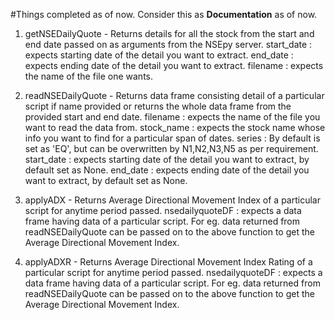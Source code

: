 #Things completed as of now.
Consider this as **Documentation** as of now.

1) getNSEDailyQuote - Returns details for all the stock from the start and end date passed on as arguments from the NSEpy server.
start_date : expects starting date of the detail you want to extract.
end_date : expects ending date of the detail you want to extract.
filename : expects the name of the file one wants.

2) readNSEDailyQuote - Returns data frame consisting detail of a particular script if name provided or returns the whole data frame from the provided start and end date.
filename : expects the name of the file you want to read the data from.
stock_name : expects the stock name whose info you want to find for a particular span of dates.
series : By default is set as 'EQ', but can be overwritten by N1,N2,N3,N5 as per requirement.
start_date : expects starting date of the detail you want to extract, by default set as None.
end_date : expects ending date of the detail you want to extract, by default set as None.

3) applyADX - Returns Average Directional Movement Index of a particular script for anytime period passed.
nsedailyquoteDF : expects a data frame having data of a particular script. For eg. data returned from readNSEDailyQuote can be passed on to the above function to get the Average Directional Movement Index.

4) applyADXR - Returns Average Directional Movement Index Rating of a particular script for anytime period passed.
nsedailyquoteDF : expects a data frame having data of a particular script. For eg. data returned from readNSEDailyQuote can be passed on to the above function to get the Average Directional Movement Index.